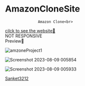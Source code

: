 # AmazonCloneSite
                   Amazon Clone<br>
<a href="https://sanket3212.github.io/AmazonCloneSite/">cilck to see the website🛒</a><br>
NOT RESPONSIVE<br>
Preview🛒

![amzoneProject1](https://github.com/Sanket3212/AmazonCloneSite/assets/114338403/e0ebaf95-e051-4a77-a37d-b49cd2128520)

![Screenshot 2023-08-09 005854](https://github.com/Sanket3212/AmazonCloneSite/assets/114338403/777a8061-2922-4e5b-9a39-13c2d09935d9)

![Screenshot 2023-08-09 005933](https://github.com/Sanket3212/AmazonCloneSite/assets/114338403/49c3a99e-dd92-4bfc-9131-d143ed66e052)

<a href="www.linkedin.com/in/sanket-kumbhar-90754569059673115094"  align-text:center>Sanket3212</a>  
